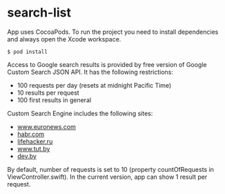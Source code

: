 # search-list
App uses CocoaPods. To run the project you need to install dependencies and always open the Xcode workspace.
```
$ pod install
```
Access to Google search results is provided by free version of Google Custom Search JSON API. It has the following restrictions:

- 100 requests per day (resets at midnight Pacific Time)
- 10 results per request
- 100 first results in general

Custom Search Engine includes the following sites:

- www.euronews.com
- [habr.com](https://habr.com/ru)
- [lifehacker.ru](https://lifehacker.ru)
- www.tut.by
- [dev.by](https://dev.by)

By default, number of requests is set to 10 (property countOfRequests in ViewController.swift). In the current version, app can show 1 result per request.
